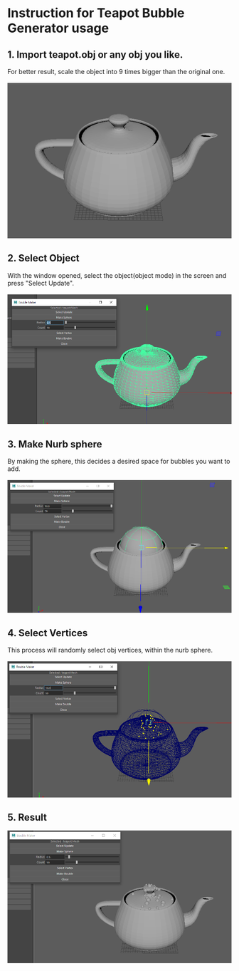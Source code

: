 # Instruction for Teapot Bubble Generator usage


## 1. Import teapot.obj or any obj you like.  
For better result, scale the object into 9 times bigger than the original one. <br>    
![Importing teapot](./img/1.PNG)  
  

## 2. Select Object  
With the window opened, select the object(object mode) in the screen and press "Select Update". <br>   
![Selecting object](./img/2.PNG)


## 3. Make Nurb sphere
By making the sphere, this decides a desired space for bubbles you want to add. <br>   
![Make a range for bubbles](./img/3.PNG)  


## 4. Select Vertices
This process will randomly select obj vertices, within the nurb sphere. <br>  
![Random vertices selection](./img/4.PNG)  


## 5. Result
![Random vertices selection](./img/5.PNG) 
